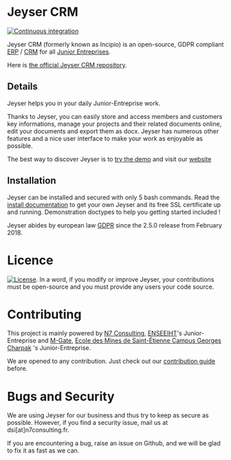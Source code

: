 # Jeyser CRM

[![Continuous integration](https://github.com/n7consulting/Incipio/actions/workflows/workflow.yaml/badge.svg?branch=master)](https://github.com/n7consulting/Incipio/actions/workflows/workflow.yaml)

Jeyser CRM (formerly known as Incipio) is an open-source, GDPR compliant 
[ERP](https://en.wikipedia.org/wiki/Enterprise_resource_planning) / 
[CRM](https://en.wikipedia.org/wiki/Customer_relationship_management) for all [Junior Entreprises](https://junior-entreprises.com/).

Here is [the official Jeyser CRM repository](https://github.com/n7consulting/Incipio).


## Details

Jeyser helps you in your daily Junior-Entreprise work. 

Thanks to Jeyser, you can easily store and access members 
and customers key informations, manage your projects and their related documents online, edit your documents and export 
them as docx. Jeyser has numerous other features and a nice user interface to make your work as enjoyable as possible.

The best way to discover Jeyser is to [try the demo](https://jeyser-demo.herokuapp.com/) and visit our [website](https://jeyser-crm.n7consulting.fr/)

## Installation

Jeyser can be installed and secured with only 5 bash commands. Read the 
[install documentation](https://jeyser-crm.n7consulting.fr/docs/install/) to get your own Jeyser and its free SSL certificate 
up and running. Demonstration doctypes to help you getting started included !

Jeyser abides by european law [GDPR](https://www.eugdpr.org/) since the 2.5.0 release from February 2018.

# Licence

[![License](https://img.shields.io/badge/Licence-GNU%20AGPL-red.svg?style=flat-square)](LICENSE). In a word, if you
 modify or improve Jeyser, your contributions must be open-source and you must provide any users your code source.

# Contributing

This project is mainly powered by [N7 Consulting](https://n7consulting.fr/), [ENSEEIHT](http://www.enseeiht.fr/fr/index.html)'s Junior-Entreprise 
and [M-Gate](https://www.mgate.fr/), [Ecole des Mines de Saint-Étienne Campus Georges Charpak](http://www.mines-stetienne.fr/) 's Junior-Entreprise. 

We are opened to any contribution. Just check out our 
[contribution guide](https://jeyser-crm.n7consulting.fr/docs/dev/contributing/) before.

# Bugs and Security

We are using Jeyser for our business and thus try to keep as secure as possible. However, if you find a security 
issue, mail us at dsi[at]n7consulting.fr. 

If you are encountering a bug, raise an issue on Github, and we will be glad to fix it as fast as we can.

